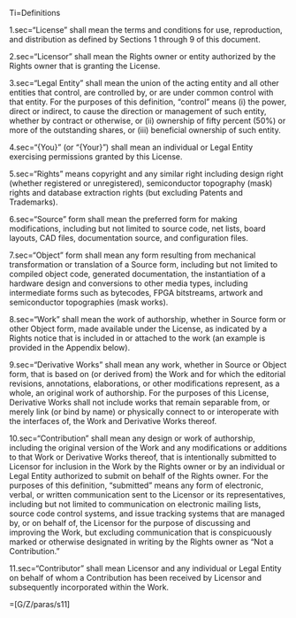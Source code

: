 
Ti=Definitions

1.sec=“License” shall mean the terms and conditions for use, reproduction, and distribution as defined by Sections 1 through 9 of this document.

2.sec=“Licensor” shall mean the Rights owner or entity authorized by the Rights owner that is granting the License.

3.sec=“Legal Entity” shall mean the union of the acting entity and all other entities that control, are controlled by, or are under common control with that entity. For the purposes of this definition, “control” means (i) the power, direct or indirect, to cause the direction or management of such entity, whether by contract or otherwise, or (ii) ownership of fifty percent (50%) or more of the outstanding shares, or (iii) beneficial ownership of such entity.

4.sec=“{You}” (or “{Your}”) shall mean an individual or Legal Entity exercising permissions granted by this License.

5.sec=“Rights” means copyright and any similar right including design right (whether registered or unregistered), semiconductor topography (mask) rights and database extraction rights (but excluding Patents and Trademarks).

6.sec=“Source” form shall mean the preferred form for making modifications, including but not limited to source code, net lists, board layouts, CAD files, documentation source, and configuration files.

7.sec=“Object” form shall mean any form resulting from mechanical transformation or translation of a Source form, including but not limited to compiled object code, generated documentation, the instantiation of a hardware design and conversions to other media types, including intermediate forms such as bytecodes, FPGA bitstreams, artwork and semiconductor topographies (mask works).

8.sec=“Work” shall mean the work of authorship, whether in Source form or other Object form, made available under the License, as indicated by a Rights notice that is included in or attached to the work (an example is provided in the Appendix below).

9.sec=“Derivative Works” shall mean any work, whether in Source or Object form, that is based on (or derived from) the Work and for which the editorial revisions, annotations, elaborations, or other modifications represent, as a whole, an original work of authorship. For the purposes of this License, Derivative Works shall not include works that remain separable from, or merely link (or bind by name) or physically connect to or interoperate with the interfaces of, the Work and Derivative Works thereof.

10.sec=“Contribution” shall mean any design or work of authorship, including the original version of the Work and any modifications or additions to that Work or Derivative Works thereof, that is intentionally submitted to Licensor for inclusion in the Work by the Rights owner or by an individual or Legal Entity authorized to submit on behalf of the Rights owner. For the purposes of this definition, “submitted” means any form of electronic, verbal, or written communication sent to the Licensor or its representatives, including but not limited to communication on electronic mailing lists, source code control systems, and issue tracking systems that are managed by, or on behalf of, the Licensor for the purpose of discussing and improving the Work, but excluding communication that is conspicuously marked or otherwise designated in writing by the Rights owner as “Not a Contribution.”

11.sec=“Contributor” shall mean Licensor and any individual or Legal Entity on behalf of whom a Contribution has been received by Licensor and subsequently incorporated within the Work.

=[G/Z/paras/s11]
